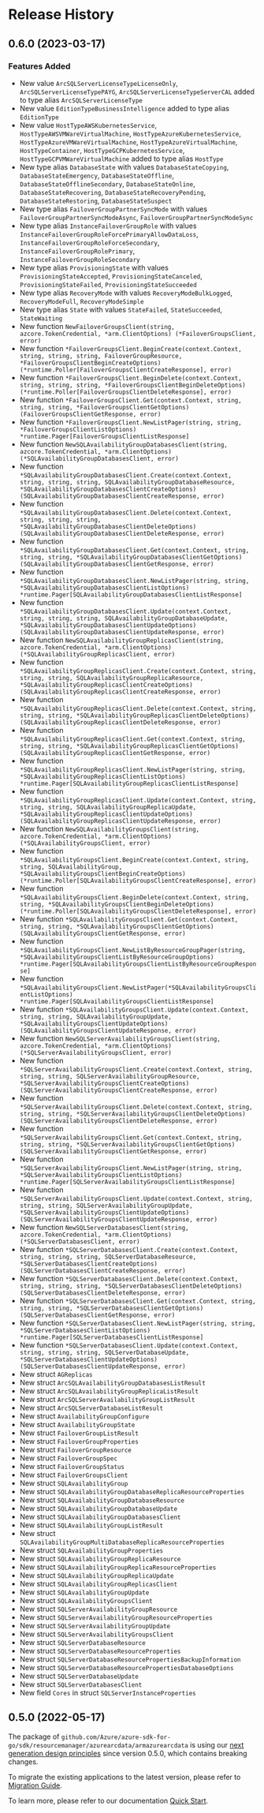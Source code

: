 # Release History

## 0.6.0 (2023-03-17)
### Features Added

- New value `ArcSQLServerLicenseTypeLicenseOnly`, `ArcSQLServerLicenseTypePAYG`, `ArcSQLServerLicenseTypeServerCAL` added to type alias `ArcSQLServerLicenseType`
- New value `EditionTypeBusinessIntelligence` added to type alias `EditionType`
- New value `HostTypeAWSKubernetesService`, `HostTypeAWSVMWareVirtualMachine`, `HostTypeAzureKubernetesService`, `HostTypeAzureVMWareVirtualMachine`, `HostTypeAzureVirtualMachine`, `HostTypeContainer`, `HostTypeGCPKubernetesService`, `HostTypeGCPVMWareVirtualMachine` added to type alias `HostType`
- New type alias `DatabaseState` with values `DatabaseStateCopying`, `DatabaseStateEmergency`, `DatabaseStateOffline`, `DatabaseStateOfflineSecondary`, `DatabaseStateOnline`, `DatabaseStateRecovering`, `DatabaseStateRecoveryPending`, `DatabaseStateRestoring`, `DatabaseStateSuspect`
- New type alias `FailoverGroupPartnerSyncMode` with values `FailoverGroupPartnerSyncModeAsync`, `FailoverGroupPartnerSyncModeSync`
- New type alias `InstanceFailoverGroupRole` with values `InstanceFailoverGroupRoleForcePrimaryAllowDataLoss`, `InstanceFailoverGroupRoleForceSecondary`, `InstanceFailoverGroupRolePrimary`, `InstanceFailoverGroupRoleSecondary`
- New type alias `ProvisioningState` with values `ProvisioningStateAccepted`, `ProvisioningStateCanceled`, `ProvisioningStateFailed`, `ProvisioningStateSucceeded`
- New type alias `RecoveryMode` with values `RecoveryModeBulkLogged`, `RecoveryModeFull`, `RecoveryModeSimple`
- New type alias `State` with values `StateFailed`, `StateSucceeded`, `StateWaiting`
- New function `NewFailoverGroupsClient(string, azcore.TokenCredential, *arm.ClientOptions) (*FailoverGroupsClient, error)`
- New function `*FailoverGroupsClient.BeginCreate(context.Context, string, string, string, FailoverGroupResource, *FailoverGroupsClientBeginCreateOptions) (*runtime.Poller[FailoverGroupsClientCreateResponse], error)`
- New function `*FailoverGroupsClient.BeginDelete(context.Context, string, string, string, *FailoverGroupsClientBeginDeleteOptions) (*runtime.Poller[FailoverGroupsClientDeleteResponse], error)`
- New function `*FailoverGroupsClient.Get(context.Context, string, string, string, *FailoverGroupsClientGetOptions) (FailoverGroupsClientGetResponse, error)`
- New function `*FailoverGroupsClient.NewListPager(string, string, *FailoverGroupsClientListOptions) *runtime.Pager[FailoverGroupsClientListResponse]`
- New function `NewSQLAvailabilityGroupDatabasesClient(string, azcore.TokenCredential, *arm.ClientOptions) (*SQLAvailabilityGroupDatabasesClient, error)`
- New function `*SQLAvailabilityGroupDatabasesClient.Create(context.Context, string, string, string, SQLAvailabilityGroupDatabaseResource, *SQLAvailabilityGroupDatabasesClientCreateOptions) (SQLAvailabilityGroupDatabasesClientCreateResponse, error)`
- New function `*SQLAvailabilityGroupDatabasesClient.Delete(context.Context, string, string, string, *SQLAvailabilityGroupDatabasesClientDeleteOptions) (SQLAvailabilityGroupDatabasesClientDeleteResponse, error)`
- New function `*SQLAvailabilityGroupDatabasesClient.Get(context.Context, string, string, string, *SQLAvailabilityGroupDatabasesClientGetOptions) (SQLAvailabilityGroupDatabasesClientGetResponse, error)`
- New function `*SQLAvailabilityGroupDatabasesClient.NewListPager(string, string, *SQLAvailabilityGroupDatabasesClientListOptions) *runtime.Pager[SQLAvailabilityGroupDatabasesClientListResponse]`
- New function `*SQLAvailabilityGroupDatabasesClient.Update(context.Context, string, string, string, SQLAvailabilityGroupDatabaseUpdate, *SQLAvailabilityGroupDatabasesClientUpdateOptions) (SQLAvailabilityGroupDatabasesClientUpdateResponse, error)`
- New function `NewSQLAvailabilityGroupReplicasClient(string, azcore.TokenCredential, *arm.ClientOptions) (*SQLAvailabilityGroupReplicasClient, error)`
- New function `*SQLAvailabilityGroupReplicasClient.Create(context.Context, string, string, string, SQLAvailabilityGroupReplicaResource, *SQLAvailabilityGroupReplicasClientCreateOptions) (SQLAvailabilityGroupReplicasClientCreateResponse, error)`
- New function `*SQLAvailabilityGroupReplicasClient.Delete(context.Context, string, string, string, *SQLAvailabilityGroupReplicasClientDeleteOptions) (SQLAvailabilityGroupReplicasClientDeleteResponse, error)`
- New function `*SQLAvailabilityGroupReplicasClient.Get(context.Context, string, string, string, *SQLAvailabilityGroupReplicasClientGetOptions) (SQLAvailabilityGroupReplicasClientGetResponse, error)`
- New function `*SQLAvailabilityGroupReplicasClient.NewListPager(string, string, *SQLAvailabilityGroupReplicasClientListOptions) *runtime.Pager[SQLAvailabilityGroupReplicasClientListResponse]`
- New function `*SQLAvailabilityGroupReplicasClient.Update(context.Context, string, string, string, SQLAvailabilityGroupReplicaUpdate, *SQLAvailabilityGroupReplicasClientUpdateOptions) (SQLAvailabilityGroupReplicasClientUpdateResponse, error)`
- New function `NewSQLAvailabilityGroupsClient(string, azcore.TokenCredential, *arm.ClientOptions) (*SQLAvailabilityGroupsClient, error)`
- New function `*SQLAvailabilityGroupsClient.BeginCreate(context.Context, string, string, SQLAvailabilityGroup, *SQLAvailabilityGroupsClientBeginCreateOptions) (*runtime.Poller[SQLAvailabilityGroupsClientCreateResponse], error)`
- New function `*SQLAvailabilityGroupsClient.BeginDelete(context.Context, string, string, *SQLAvailabilityGroupsClientBeginDeleteOptions) (*runtime.Poller[SQLAvailabilityGroupsClientDeleteResponse], error)`
- New function `*SQLAvailabilityGroupsClient.Get(context.Context, string, string, *SQLAvailabilityGroupsClientGetOptions) (SQLAvailabilityGroupsClientGetResponse, error)`
- New function `*SQLAvailabilityGroupsClient.NewListByResourceGroupPager(string, *SQLAvailabilityGroupsClientListByResourceGroupOptions) *runtime.Pager[SQLAvailabilityGroupsClientListByResourceGroupResponse]`
- New function `*SQLAvailabilityGroupsClient.NewListPager(*SQLAvailabilityGroupsClientListOptions) *runtime.Pager[SQLAvailabilityGroupsClientListResponse]`
- New function `*SQLAvailabilityGroupsClient.Update(context.Context, string, string, SQLAvailabilityGroupUpdate, *SQLAvailabilityGroupsClientUpdateOptions) (SQLAvailabilityGroupsClientUpdateResponse, error)`
- New function `NewSQLServerAvailabilityGroupsClient(string, azcore.TokenCredential, *arm.ClientOptions) (*SQLServerAvailabilityGroupsClient, error)`
- New function `*SQLServerAvailabilityGroupsClient.Create(context.Context, string, string, string, SQLServerAvailabilityGroupResource, *SQLServerAvailabilityGroupsClientCreateOptions) (SQLServerAvailabilityGroupsClientCreateResponse, error)`
- New function `*SQLServerAvailabilityGroupsClient.Delete(context.Context, string, string, string, *SQLServerAvailabilityGroupsClientDeleteOptions) (SQLServerAvailabilityGroupsClientDeleteResponse, error)`
- New function `*SQLServerAvailabilityGroupsClient.Get(context.Context, string, string, string, *SQLServerAvailabilityGroupsClientGetOptions) (SQLServerAvailabilityGroupsClientGetResponse, error)`
- New function `*SQLServerAvailabilityGroupsClient.NewListPager(string, string, *SQLServerAvailabilityGroupsClientListOptions) *runtime.Pager[SQLServerAvailabilityGroupsClientListResponse]`
- New function `*SQLServerAvailabilityGroupsClient.Update(context.Context, string, string, string, SQLServerAvailabilityGroupUpdate, *SQLServerAvailabilityGroupsClientUpdateOptions) (SQLServerAvailabilityGroupsClientUpdateResponse, error)`
- New function `NewSQLServerDatabasesClient(string, azcore.TokenCredential, *arm.ClientOptions) (*SQLServerDatabasesClient, error)`
- New function `*SQLServerDatabasesClient.Create(context.Context, string, string, string, SQLServerDatabaseResource, *SQLServerDatabasesClientCreateOptions) (SQLServerDatabasesClientCreateResponse, error)`
- New function `*SQLServerDatabasesClient.Delete(context.Context, string, string, string, *SQLServerDatabasesClientDeleteOptions) (SQLServerDatabasesClientDeleteResponse, error)`
- New function `*SQLServerDatabasesClient.Get(context.Context, string, string, string, *SQLServerDatabasesClientGetOptions) (SQLServerDatabasesClientGetResponse, error)`
- New function `*SQLServerDatabasesClient.NewListPager(string, string, *SQLServerDatabasesClientListOptions) *runtime.Pager[SQLServerDatabasesClientListResponse]`
- New function `*SQLServerDatabasesClient.Update(context.Context, string, string, string, SQLServerDatabaseUpdate, *SQLServerDatabasesClientUpdateOptions) (SQLServerDatabasesClientUpdateResponse, error)`
- New struct `AGReplicas`
- New struct `ArcSQLAvailabilityGroupDatabasesListResult`
- New struct `ArcSQLAvailabilityGroupReplicaListResult`
- New struct `ArcSQLServerAvailabilityGroupListResult`
- New struct `ArcSQLServerDatabaseListResult`
- New struct `AvailabilityGroupConfigure`
- New struct `AvailabilityGroupState`
- New struct `FailoverGroupListResult`
- New struct `FailoverGroupProperties`
- New struct `FailoverGroupResource`
- New struct `FailoverGroupSpec`
- New struct `FailoverGroupStatus`
- New struct `FailoverGroupsClient`
- New struct `SQLAvailabilityGroup`
- New struct `SQLAvailabilityGroupDatabaseReplicaResourceProperties`
- New struct `SQLAvailabilityGroupDatabaseResource`
- New struct `SQLAvailabilityGroupDatabaseUpdate`
- New struct `SQLAvailabilityGroupDatabasesClient`
- New struct `SQLAvailabilityGroupListResult`
- New struct `SQLAvailabilityGroupMultiDatabaseReplicaResourceProperties`
- New struct `SQLAvailabilityGroupProperties`
- New struct `SQLAvailabilityGroupReplicaResource`
- New struct `SQLAvailabilityGroupReplicaResourceProperties`
- New struct `SQLAvailabilityGroupReplicaUpdate`
- New struct `SQLAvailabilityGroupReplicasClient`
- New struct `SQLAvailabilityGroupUpdate`
- New struct `SQLAvailabilityGroupsClient`
- New struct `SQLServerAvailabilityGroupResource`
- New struct `SQLServerAvailabilityGroupResourceProperties`
- New struct `SQLServerAvailabilityGroupUpdate`
- New struct `SQLServerAvailabilityGroupsClient`
- New struct `SQLServerDatabaseResource`
- New struct `SQLServerDatabaseResourceProperties`
- New struct `SQLServerDatabaseResourcePropertiesBackupInformation`
- New struct `SQLServerDatabaseResourcePropertiesDatabaseOptions`
- New struct `SQLServerDatabaseUpdate`
- New struct `SQLServerDatabasesClient`
- New field `Cores` in struct `SQLServerInstanceProperties`


## 0.5.0 (2022-05-17)

The package of `github.com/Azure/azure-sdk-for-go/sdk/resourcemanager/azurearcdata/armazurearcdata` is using our [next generation design principles](https://azure.github.io/azure-sdk/general_introduction.html) since version 0.5.0, which contains breaking changes.

To migrate the existing applications to the latest version, please refer to [Migration Guide](https://aka.ms/azsdk/go/mgmt/migration).

To learn more, please refer to our documentation [Quick Start](https://aka.ms/azsdk/go/mgmt).